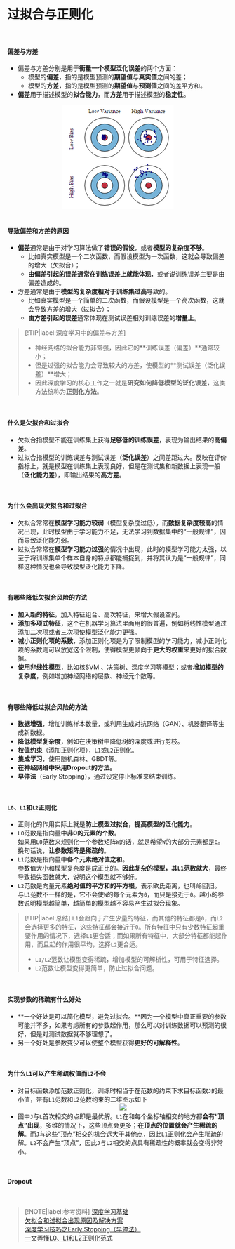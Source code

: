 # 过拟合与正则化

</br>

#### 偏差与方差

- 偏差与方差分别是用于**衡量一个模型泛化误差**的两个方面：
  - 模型的**偏差**，指的是模型预测的**期望值**与**真实值**之间的差；
  - 模型的**方差**，指的是模型预测的**期望值**与**预测值**之间的差平方和。
- **偏差**用于描述模型的**拟合能力**，而**方差**用于描述模型的**稳定性**。

<div align=center><img src="./img/偏差和方差.png"/></div>
</br>

#### 导致偏差和方差的原因

- **偏差**通常是由于对学习算法做了**错误的假设**，或者**模型的复杂度不够**。
  - 比如真实模型是一个二次函数，而假设模型为一次函数，这就会导致偏差的增大（欠拟合）；
  - **由偏差引起的误差通常在训练误差上就能体现**，或者说训练误差主要是由偏差造成的。
- 方差通常是由于**模型的复杂度相对于训练集过高**导致的。
  - 比如真实模型是一个简单的二次函数，而假设模型是一个高次函数，这就会导致方差的增大（过拟合）；
  - **由方差引起的误差**通常体现在测试误差相对训练误差的**增量上**。

> [!TIP|label:深度学习中的偏差与方差]
> - 神经网络的拟合能力非常强，因此它的**训练误差（偏差）**通常较小；
> - 但是过强的拟合能力会导致较大的方差，使模型的**测试误差（泛化误差）**增大；
> - 因此深度学习的核心工作之一就是**研究如何降低模型的泛化误差**，这类方法统称为**正则化方法**。

</br>

#### 什么是欠拟合和过拟合

- 欠拟合指模型不能在训练集上获得**足够低的训练误差**，表现为输出结果的**高偏差**。
- 过拟合指模型的训练误差与测试误差（**泛化误差**）之间差距过大。反映在评价指标上，就是模型在训练集上表现良好，但是在测试集和新数据上表现一般（**泛化能力差**），即输出结果的**高方差**。

</br>

#### 为什么会出现欠拟合和过拟合

- 欠拟合常常在**模型学习能力较弱**（模型复杂度过低），而**数据复杂度较高**的情况出现，此时模型由于学习能力不足，无法学习到数据集中的“一般规律”，因而导致泛化能力弱。
- 过拟合常常在**模型学习能力过强**的情况中出现，此时的模型学习能力太强，以至于将训练集单个样本自身的特点都能捕捉到，并将其认为是“一般规律”，同样这种情况也会导致模型泛化能力下降。

</br>

#### 有哪些降低欠拟合风险的方法
- **加入新的特征**，加入特征组合、高次特征，来增大假设空间。
- **添加多项式特征**，这个在机器学习算法里面用的很普遍，例如将线性模型通过添加二次项或者三次项使模型泛化能力更强。
- **减小正则化项的系数**，添加正则化项是为了限制模型的学习能力，减小正则化项的系数则可以放宽这个限制，使得模型更倾向于**更大的权重**来更好的拟合数据。
- **使用非线性模型**，比如核SVM 、决策树、深度学习等模型；或者**增加模型的复杂度**，例如增加神经网络的层数、神经元个数等。

</br>

#### 有哪些降低过拟合风险的方法
- **数据增强**，增加训练样本数量，或利用生成对抗网络（GAN）、机器翻译等生成新数据。
- **降低模型复杂度**，例如在决策树中降低树的深度或进行剪枝。
- **权值约束**（添加正则化项），`L1`或`L2`正则化。</br>
- **集成学习**，使用随机森林、GBDT等。
- **在神经网络中采用Dropout的方法。**
- **早停法**（Early Stopping），通过设定停止标准来结束训练。

</br>

#### `L0`、`L1`和`L2`正则化

- 正则化的作用实际上就是**防止模型过拟合，提高模型的泛化能力**。
- `LO`范数是指向量中**非0的元素的个数**。</br>
  如果用`L0`范数来规则化一个参数矩阵`W`的话，就是希望`W`的大部分元素都是`0`。换句话说，**让参数矩阵是稀疏的**。
- `L1`范数是指向量中**各个元素绝对值之和**。</br>
  参数值大小和模型复杂度是成正比的。**因此复杂的模型，其`L1`范数就大**，最终导致损失函数就大，说明这个模型就不够好。
- `L2`范数是向量元素**绝对值的平方和的平方根**，表示欧氏距离，也叫岭回归。</br>
  与`L1`范数不一样的是，它不会使`W`的每个元素为`0`，而只是接近于`0`。越小的参数说明模型越简单，越简单的模型越不容易产生过拟合现象。

> [!TIP|label:总结]
> `L1`会趋向于产生少量的特征，而其他的特征都是`0`，而`L2`会选择更多的特征，这些特征都会接近于`0`。所有特征中只有少数特征起重要作用的情况下，选择`L1`更合适；而如果所有特征中，大部分特征都能起作用，而且起的作用很平均，选择`L2`更合适。
> - `L1/L2`范数让模型变得稀疏，增加模型的可解析性，可用于特征选择。
> - `L2`范数让模型变得更简单，防止过拟合问题。

</br>

#### 实现参数的稀疏有什么好处

- **一个好处是可以简化模型，避免过拟合。**因为一个模型中真正重要的参数可能并不多，如果考虑所有的参数起作用，那么可以对训练数据可以预测的很好，但是对测试数据就不够理想了。
- 另一个好处是参数变少可以使整个模型获得**更好的可解释性**。

</br>

#### 为什么`L1`可以产生稀疏权值而`L2`不会

- 对目标函数添加范数正则化，训练时相当于在范数的约束下求目标函数`J`的最小值，带有`L1`范数和`L2`范数约束的二维图示如下
  <div align=center><img src="./img/L1和L2.png" width=350/></div>
- 图中`J`与`L`首次相交的点即是最优解。`L1`在和每个坐标轴相交的地方都**会有“顶点”出现**，多维的情况下，这些顶点会更多；**在顶点的位置就会产生稀疏的解**。而`J`与这些“顶点”相交的机会远大于其他点，因此`L1`正则化会产生稀疏的解。`L2`不会产生“顶点”，因此`J`与`L2`相交的点具有稀疏性的概率就会变得非常小。

</br>

#### Dropout

</br>

> [!NOTE|label:参考资料]
> [深度学习基础](https://github.com/imhuay/Algorithm_Interview_Notes-Chinese/blob/master/A-%E6%B7%B1%E5%BA%A6%E5%AD%A6%E4%B9%A0/A-%E6%B7%B1%E5%BA%A6%E5%AD%A6%E4%B9%A0%E5%9F%BA%E7%A1%80.md)</br>
> [欠拟合和过拟合出现原因及解决方案](https://www.cnblogs.com/zhhfan/p/10476761.html)</br>
> [深度学习技巧之Early Stopping（早停法）](https://www.datalearner.com/blog/1051537860479157)</br>
> [一文弄懂L0、L1和L2正则化范式](https://blog.csdn.net/oTengYue/article/details/89644170)
